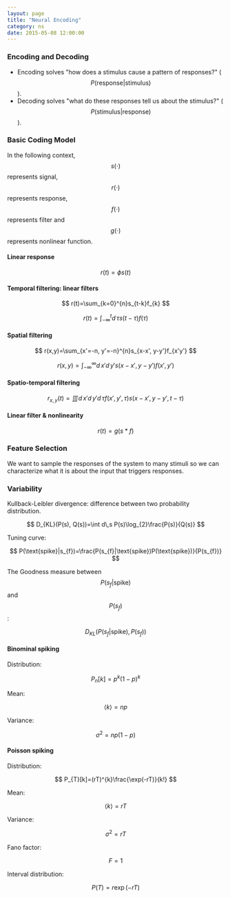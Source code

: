 ```yaml
---
layout: page
title: "Neural Encoding"
category: ns
date: 2015-05-08 12:00:00
---
```


### Encoding and Decoding

+ Encoding solves "how does a stimulus cause a pattern of responses?" ($$P(\text{response}|\text{stimulus})$$).
+ Decoding solves "what do these responses tell us about the stimulus?" ($$P(\text{stimulus}|\text{response})$$).

### Basic Coding Model

In the following context, $$s(\cdot)$$ represents signal, $$r(\cdot)$$ represents response, $$f(\cdot)$$ represents filter and $$g(\cdot)$$ represents nonlinear function.

#### Linear response

$$
r(t)=\phi s(t)
$$

#### Temporal filtering: linear filters

$$
r(t)=\sum_{k=0}^{n}s_{t-k}f_{k}
$$

$$
r(t)=\int_{-\infty}^{t}d\,\tau s(t-\tau)f(\tau)
$$

#### Spatial filtering

$$
r(x,y)=\sum_{x'=-n, y'=-n}^{n}s_{x-x', y-y'}f_{x'y'}
$$

$$
r(x,y)=\int_{-\infty}^{\infty}d\,x' d\,y' s(x-x', y-y')f(x', y')
$$

#### Spatio-temporal filtering

$$
r_{x,y}(t)=\iiint d\,x' d\,y' d\,\tau f(x',y',\tau)s(x-x',y-y',t-\tau)
$$

#### Linear filter & nonlinearity

$$
r(t)=g(s*f)
$$

### Feature Selection

We want to sample the responses of the system to many stimuli so we can characterize what it is about the input that triggers responses.

### Variability

Kullback-Leibler divergence: difference between two probability distribution.

$$
D_{KL}(P(s), Q(s))=\int d\,s P(s)\log_{2}\frac{P(s)}{Q(s)}
$$

Tuning curve:

$$
P(\text{spike}|s_{f})=\frac{P(s_{f}|\text{spike})P(\text{spike})}{P(s_{f})}
$$

The Goodness measure between $$P(s_{f}|\text{spike})$$ and $$P(s_{f})$$:

$$
D_{KL}(P(s_{f}|\text{spike}), P(s_{f}))
$$

#### Binominal spiking

Distribution:

$$
P_{n}[k]=p^{k}(1-p)^{k}
$$

Mean:

$$
\langle k\rangle=np
$$

Variance:

$$
\sigma^{2}=np(1-p)
$$

#### Poisson spiking

Distribution:

$$
P_{T}[k]=(rT)^{k}\frac{\exp(-rT)}{k!}
$$

Mean:

$$
\langle k\rangle=rT
$$

Variance:

$$
\sigma^{2}=rT
$$

Fano factor:

$$
F=1
$$

Interval distribution:

$$
P(T)=r\exp(-rT)
$$
